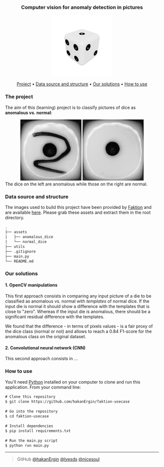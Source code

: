 <div align = "center">
<h3>
Computer vision for anomaly detection in pictures
</h3>
<img width = "200" src = /assets/readme_img/dice.jpg alt="White dice">
</div>

<p align="center">
  <a href="#the-project">Project</a> •
  <a href="#data-source-and-structure">Data source and structure</a> •
  <a href="#our-solutions">Our solutions</a> •
  <a href="#how-to-use">How to use</a>
</p>

### The project

The aim of this (learning) project is to classify pictures of dice as **anomalous vs. normal**:
<div align = "center">
<img width = "200" src = /assets/readme_img/anomalous_synchro.gif alt="Anomalous dice">
<img width = "200" src = /assets/readme_img/normal_synchro.gif alt="Normal dice">
</div>
The dice on the left are anomalous while those on the right are normal.

### Data source and structure

The images used to build this project have been provided by [Faktion](https://www.faktion.com) and are available [here](https://we.tl/t-Rfh9G5fseR).
Please grab these assets and extract them in the root directory.
```
.
├── assets
|   ├── anomalous_dice
|   └── normal_dice
├── utils
├── .gitignore
├── main.py
└── README.md
```
### Our solutions

#### 1. OpenCV manipulations 
This first approach consists in comparing any input picture of a die to be classified as anomalous vs. normal with _templates_ of normal dice.
If the input die is normal it should show a difference with the templates that is close to "zero". Whereas if the input die is anomalous, there should be a significant residual difference with the templates.

We found that the difference - in terms of pixels values - is a fair proxy of the dice class (normal or not) and allows to reach a 0.84 F1-score for the anomalous class on the original dataset.   

#### 2. Convolutional neural network (CNN) 
This second approach consists in ...

### How to use

You'll need [Python](https://www.python.org/) installed on your computer to clone and run this application.
From your command line:
```
# Clone this repository
$ git clone https://github.com/hakanErgin/faktion-usecase

# Go into the repository
$ cd faktion-usecase

# Install dependencies
$ pip install requirements.txt

# Run the main.py script
$ python run main.py
```


---
> GitHub
> [@hakanErgin](https://github.com/hakanErgin)
> [@lyesds](https://github.com/lyesds)
> [@nicesoul](https://github.com/nicesoul)
